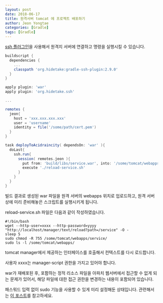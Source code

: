 ```yaml
---
layout: post
date: 2018-06-17
title: 원격서버 tomcat 에 프로젝트 배포하기
author: Jeon Yongtae
categories: [Gradle]
tags: [Gradle]
---
```


[ssh 플러그인](https://gradle-ssh-plugin.github.io/docs/)을 사용해서 원격지 서버에 연결하고 명령을 실행시킬 수 있습니다.



```groovy
buildscript {
  dependencies {
    ...
    classpath 'org.hidetake:gradle-ssh-plugin:2.9.0'
  }
}

apply plugin: 'war'
apply plugin: 'org.hidetake.ssh'

...

remotes {
  jeon{
    host = 'xxx.xxx.xxx.xxx'
    user = 'username'
    identity = file('/some/path/cert.pem')
  }
}

task deployToAcidraincity( dependsOn: 'war' ){
  doLast{
    ssh.run{
      session( remotes.jeon ){
        put from: 'build/libs/service.war', into: '/some/tomcat/webapps/'
        execute './reload-service.sh'
      }
    }
  }
}
```

빌드 결과로 생성된 war 파일을 원격 서버의 webapps 위치로 업로드하고, 원격 서버상에 미리 준비해놓은 스크립트를 실행시키게 됩니다. 



reload-service.sh 파일은 다음과 같이 작성하였습니다.

```shell
#!/bin/bash
wget --http-user=xxxx --http-password=yyyy "http://localhost/manager/text/reload?path=/service" -O -
sleep 5
sudo chmod -R 755 /some/tomcat/webapps/service/
sudo ls -l /some/tomcat/webapps/
```

tomcat manager에서 제공하는 인터페이스를 호출해서 컨텍스트를 다시 로드합니다.

사용자 xxxx는 manager-script 권한을 가지고 있어야 합니다.



war가 재배포된 후, 포함하는 정적 리소스 파일을 아파치 웹서버에서 접근할 수 없게 되는 문제가 있어서, 해당 파일에 대한 접근 권한을 변경하는 내용이 포함되어 있습니다.



패스워드 입력 없이 sudo 기능을 사용할 수 있게 미리 설정해둔 상태입니다. 관련해서는 [이 포스트](https://askubuntu.com/a/147265)를 참고하세요.

